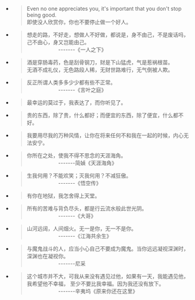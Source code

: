 * > Even no one appreciates you, it's important that you don't stop being good.  
    即使没人欣赏你，你也不要停止做一个好人。
    
* > 想走的路，不好走，想做人不好做，都说是，身不由己，不是废话吗，己不由心，身又岂能由己。  
    &emsp;&emsp;&emsp;&emsp;&emsp;&emsp;-------《一人之下》

* > 酒是穿肠毒药，色是刮骨钢刀，财是下山猛虎，气是惹祸根苗。  
    无酒不成礼仪，无色路段人稀，无财世路难行，无气倒被人欺。
    
      
* > 反正所谓人类多多少少都有些不正常。  
    &emsp;&emsp;&emsp;&emsp;&emsp;&emsp;-------《言叶之庭》
    
* > 最幸运的莫过于，我表达了，而你听见了。

* > 贵的东西，除了贵，什么都好；而便宜的东西，除了便宜，什么都不好。

* > 我要用尽我的万种风情，让你在将来任何不和我在一起的时候，内心无法安宁。

* > 你所在之处，使我不得不思念的天涯海角。  
    &emsp;&emsp;&emsp;&emsp;&emsp;&emsp;-------简媜《天涯海角》
    
* > 生我何用？不能欢笑；灭我何用？不减狂傲。  
    &emsp;&emsp;&emsp;&emsp;&emsp;&emsp;-------《悟空传》   
    
* > 有你在地狱，我怎舍得上天堂。

* > 所有的苦难与背负尽头，都是行云流水般此世光阴。  
    &emsp;&emsp;&emsp;&emsp;&emsp;&emsp;-------《大哥》

* > 山河远阔，人间烟火。无一是你，无一不是你。  
    &emsp;&emsp;&emsp;&emsp;&emsp;&emsp;-------《江海共余生》
    
* > 与魔鬼战斗的人，应当小心自己不要成为魔鬼。当你远远凝视深渊时，深渊也在凝视你。  
    &emsp;&emsp;&emsp;&emsp;&emsp;&emsp;-------尼采
    
* > 这个城市并不大，可我从来没有遇见过他，如果有一天，我能遇见他，我希望他不幸福，
    至少不要比我幸福。因为我还没有放下。  
    &emsp;&emsp;&emsp;&emsp;&emsp;&emsp;-------辛夷坞《原来你还在这里》                       